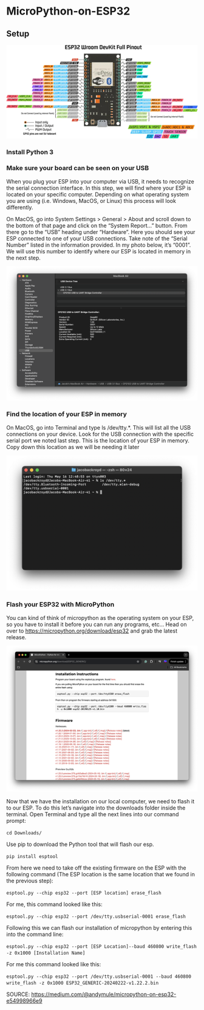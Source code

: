 # MicroPython-on-ESP32
## Setup
![ESP32 Pinout](/Images/esp32-pinout.jpg)

### Install Python 3
### Make sure your board can be seen on your USB
When you plug your ESP into your computer via USB, it needs to recognize the serial connection interface. In this step, we will find where your ESP is located on your specific computer. Depending on what operating system you are using (i.e. Windows, MacOS, or Linux) this process will look differently.

On MacOS, go into System Settings > General > About and scroll down to the bottom of that page and click on the “System Report…” button. From there go to the “USB” heading under “Hardware”. Here you should see your ESP connected to one of your USB connections. Take note of the “Serial Number” listed in the information provided. In my photo below, it’s “0001”. We will use this number to identify where our ESP is located in memory in the next step.

![Figure 1](/Images/figure1.png)

### Find the location of your ESP in memory

On MacOS, go into Terminal and type ls /dev/tty.*. This will list all the USB connections on your device. Look for the USB connection with the specific serial port we noted last step. This is the location of your ESP in memory. Copy down this location as we will be needing it later

![Figure 2](/Images/figure2.png)

### Flash your ESP32 with MicroPython

You can kind of think of micropython as the operating system on your ESP, so you have to install it before you can run any programs, etc… Head on over to https://micropython.org/download/esp32 and grab the latest release.

![Figure 3](/Images/figure3.png)

Now that we have the installation on our local computer, we need to flash it to our ESP. To do this let’s navigate into the downloads folder inside the terminal. Open Terminal and type all the next lines into our command prompt:

`cd Downloads/`

Use pip to download the Python tool that will flash our esp.

`pip install esptool`

From here we need to take off the existing firmware on the ESP with the following command (The ESP location is the same location that we found in the previous step):

`esptool.py --chip esp32 --port [ESP location] erase_flash`

For me, this command looked like this: 

`esptool.py --chip esp32 --port /dev/tty.usbserial-0001 erase_flash `

Following this we can flash our installation of micropython by entering this into the command line: 

`esptool.py --chip esp32 --port [ESP Location]--baud 460800 write_flash -z 0x1000 [Installation Name]`

For me this command looked like this:

`esptool.py --chip esp32 --port /dev/tty.usbserial-0001 --baud 460800 write_flash -z 0x1000 ESP32_GENERIC-20240222-v1.22.2.bin`


SOURCE: https://medium.com/@andymule/micropython-on-esp32-e54998966e9
